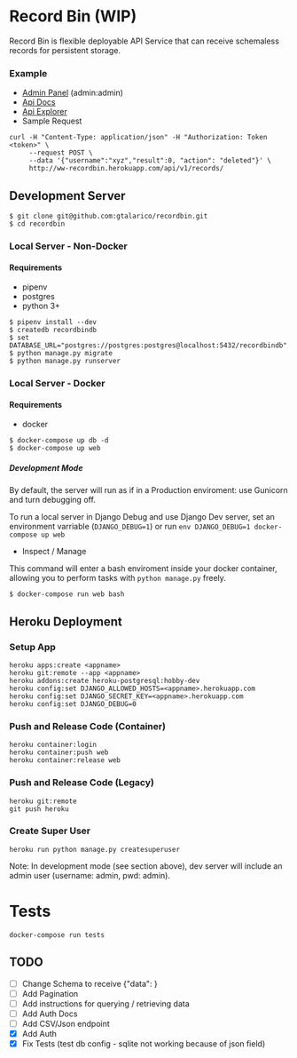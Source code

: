 # Record Bin (WIP)

Record Bin is flexible deployable API Service that can receive schemaless records for persistent storage.

### Example

- [Admin Panel](http://ww-recordbin.herokuapp.com/) (admin:admin)
- [Api Docs](http://ww-recordbin.herokuapp.com/redoc/)
- [Api Explorer](http://ww-recordbin.herokuapp.com/api/v1/)
- Sample Request

```
curl -H "Content-Type: application/json" -H "Authorization: Token <token>" \
     --request POST \
     --data '{"username":"xyz","result":0, "action": "deleted"}' \
     http://ww-recordbin.herokuapp.com/api/v1/records/
```

## Development Server

```
$ git clone git@github.com:gtalarico/recordbin.git
$ cd recordbin
```

### Local Server - Non-Docker

#### Requirements

- pipenv
- postgres
- python 3+

```
$ pipenv install --dev
$ createdb recordbindb
$ set  DATABASE_URL="postgres://postgres:postgres@localhost:5432/recordbindb"
$ python manage.py migrate
$ python manage.py runserver
```

### Local Server - Docker

#### Requirements

- docker

```
$ docker-compose up db -d
$ docker-compose up web
```

##### Development Mode

By default, the server will run as if in a Production enviroment:
use Gunicorn and turn debugging off.

To run a local server in Django Debug and use Django Dev server,
set an environment varriable (`DJANGO_DEBUG=1`) or run
`env DJANGO_DEBUG=1 docker-compose up web`

- Inspect / Manage

This command will enter a bash enviroment inside your docker container,
allowing you to perform tasks with `python manage.py` freely.

```
$ docker-compose run web bash
```

## Heroku Deployment

### Setup App

```
heroku apps:create <appname>
heroku git:remote --app <appname>
heroku addons:create heroku-postgresql:hobby-dev
heroku config:set DJANGO_ALLOWED_HOSTS=<appname>.herokuapp.com
heroku config:set DJANGO_SECRET_KEY=<appname>.herokuapp.com
heroku config:set DJANGO_DEBUG=0
```

### Push and Release Code (Container)

```
heroku container:login
heroku container:push web
heroku container:release web
```

### Push and Release Code (Legacy)

```
heroku git:remote
git push heroku
```

### Create Super User

```
heroku run python manage.py createsuperuser
```

Note: In development mode (see section above), dev server will include an admin user (username: admin, pwd: admin).

# Tests

```
docker-compose run tests
```

## TODO

- [ ] Change Schema to receive {"data": }
- [ ] Add Pagination
- [ ] Add instructions for querying / retrieving data
- [ ] Add Auth Docs
- [ ] Add CSV/Json endpoint
- [x] Add Auth
- [x] Fix Tests (test db config - sqlite not working because of json field)
